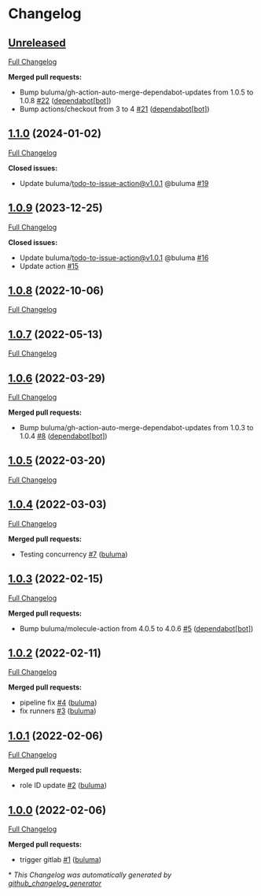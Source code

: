 # Changelog

## [Unreleased](https://github.com/buluma/ansible-role-postgres/tree/HEAD)

[Full Changelog](https://github.com/buluma/ansible-role-postgres/compare/1.1.0...HEAD)

**Merged pull requests:**

- Bump buluma/gh-action-auto-merge-dependabot-updates from 1.0.5 to 1.0.8 [\#22](https://github.com/buluma/ansible-role-postgres/pull/22) ([dependabot[bot]](https://github.com/apps/dependabot))
- Bump actions/checkout from 3 to 4 [\#21](https://github.com/buluma/ansible-role-postgres/pull/21) ([dependabot[bot]](https://github.com/apps/dependabot))

## [1.1.0](https://github.com/buluma/ansible-role-postgres/tree/1.1.0) (2024-01-02)

[Full Changelog](https://github.com/buluma/ansible-role-postgres/compare/1.0.9...1.1.0)

**Closed issues:**

- Update buluma/todo-to-issue-action@v1.0.1 @buluma [\#19](https://github.com/buluma/ansible-role-postgres/issues/19)

## [1.0.9](https://github.com/buluma/ansible-role-postgres/tree/1.0.9) (2023-12-25)

[Full Changelog](https://github.com/buluma/ansible-role-postgres/compare/1.0.8...1.0.9)

**Closed issues:**

- Update buluma/todo-to-issue-action@v1.0.1 @buluma [\#16](https://github.com/buluma/ansible-role-postgres/issues/16)
- Update action [\#15](https://github.com/buluma/ansible-role-postgres/issues/15)

## [1.0.8](https://github.com/buluma/ansible-role-postgres/tree/1.0.8) (2022-10-06)

[Full Changelog](https://github.com/buluma/ansible-role-postgres/compare/1.0.7...1.0.8)

## [1.0.7](https://github.com/buluma/ansible-role-postgres/tree/1.0.7) (2022-05-13)

[Full Changelog](https://github.com/buluma/ansible-role-postgres/compare/1.0.6...1.0.7)

## [1.0.6](https://github.com/buluma/ansible-role-postgres/tree/1.0.6) (2022-03-29)

[Full Changelog](https://github.com/buluma/ansible-role-postgres/compare/1.0.5...1.0.6)

**Merged pull requests:**

- Bump buluma/gh-action-auto-merge-dependabot-updates from 1.0.3 to 1.0.4 [\#8](https://github.com/buluma/ansible-role-postgres/pull/8) ([dependabot[bot]](https://github.com/apps/dependabot))

## [1.0.5](https://github.com/buluma/ansible-role-postgres/tree/1.0.5) (2022-03-20)

[Full Changelog](https://github.com/buluma/ansible-role-postgres/compare/1.0.4...1.0.5)

## [1.0.4](https://github.com/buluma/ansible-role-postgres/tree/1.0.4) (2022-03-03)

[Full Changelog](https://github.com/buluma/ansible-role-postgres/compare/1.0.3...1.0.4)

**Merged pull requests:**

- Testing concurrency [\#7](https://github.com/buluma/ansible-role-postgres/pull/7) ([buluma](https://github.com/buluma))

## [1.0.3](https://github.com/buluma/ansible-role-postgres/tree/1.0.3) (2022-02-15)

[Full Changelog](https://github.com/buluma/ansible-role-postgres/compare/1.0.2...1.0.3)

**Merged pull requests:**

- Bump buluma/molecule-action from 4.0.5 to 4.0.6 [\#5](https://github.com/buluma/ansible-role-postgres/pull/5) ([dependabot[bot]](https://github.com/apps/dependabot))

## [1.0.2](https://github.com/buluma/ansible-role-postgres/tree/1.0.2) (2022-02-11)

[Full Changelog](https://github.com/buluma/ansible-role-postgres/compare/1.0.1...1.0.2)

**Merged pull requests:**

- pipeline fix [\#4](https://github.com/buluma/ansible-role-postgres/pull/4) ([buluma](https://github.com/buluma))
- fix runners [\#3](https://github.com/buluma/ansible-role-postgres/pull/3) ([buluma](https://github.com/buluma))

## [1.0.1](https://github.com/buluma/ansible-role-postgres/tree/1.0.1) (2022-02-06)

[Full Changelog](https://github.com/buluma/ansible-role-postgres/compare/1.0.0...1.0.1)

**Merged pull requests:**

- role ID update [\#2](https://github.com/buluma/ansible-role-postgres/pull/2) ([buluma](https://github.com/buluma))

## [1.0.0](https://github.com/buluma/ansible-role-postgres/tree/1.0.0) (2022-02-06)

[Full Changelog](https://github.com/buluma/ansible-role-postgres/compare/9b39ae17422b03c200398ce621ea792a96efecd5...1.0.0)

**Merged pull requests:**

- trigger gitlab [\#1](https://github.com/buluma/ansible-role-postgres/pull/1) ([buluma](https://github.com/buluma))



\* *This Changelog was automatically generated by [github_changelog_generator](https://github.com/github-changelog-generator/github-changelog-generator)*
